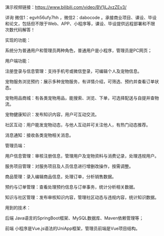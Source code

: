 演示视频链接：https://www.bilibili.com/video/BV1jLJvzZEv3/

详询 微信1：egvh56ufy7hh ，微信2：dabocode 。承接商业项目、课设、毕设和论文，包括但不限于Web、APP、小程序等，课设、毕设提供远程部署和不限次数代码解答！

实现的功能：

系统分为普通用户和管理员两种角色，普通用户是小程序，管理员是PC网页；

用户端功能：

注册登录与信息管理：支持手机号或微信登录，可编辑个人及宠物信息。

宠物服务浏览预约：展示多种宠物服务，有详情介绍，可筛选、预约并查看订单状态。

宠物用品商城：有各类宠物用品，能搜索、浏览、下单，可选择配送与自提并查物流。

宠物健康知识：发布知识内容，用户可互动交流。

社区互动：用户能发宠物动态，与他人互动并可关注他人，有热门动态推荐。

消息通知：接收各类宠物相关消息。

管理员端：

用户信息管理：审核注册信息，管理用户及宠物资料与消费记录，处理违规用户。

服务项目管理：对服务项目及人员信息进行增删改操作，按需调整。

商品管理：录入编辑商品信息，处理订单，分析销售数据。

预约与订单管理：查看处理预约信息与订单事务，统计分析相关数据。

知识与社区管理：发布审核知识内容，管理社区动态与违规内容，统计知识数据。


用到的技术：

后端 Java语言的SpringBoot框架、MySQL数据库、Maven依赖管理等；

前端 小程序是Vue.js语法的UniApp框架，管理员前端是Vue项目结构。
